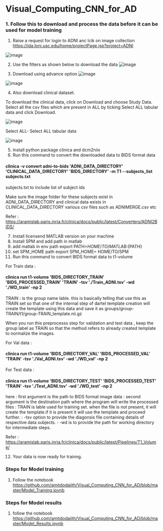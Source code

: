 # Visual_Computing_CNN_for_AD

### 1. Follow this to download and process the data before it can be used for model training

1. Raise a request for login to ADNI anc lcik on image collection
https://ida.loni.usc.edu/home/projectPage.jsp?project=ADNI

![image](https://user-images.githubusercontent.com/132141855/235603102-3ff52611-3b24-4f2c-bf15-5ca29184466a.png)

2. Use the filters as shown below to download the data
![image](https://user-images.githubusercontent.com/132141855/235603378-e25b4071-a6b1-434a-8ccb-fb7928e1ff92.png)

3. Download using advance option
![image](https://user-images.githubusercontent.com/132141855/235603972-8c26e410-5fb2-4dd0-b44d-d35a5f291b01.png)

![image](https://user-images.githubusercontent.com/132141855/235604047-cacd8ff6-4189-4030-a9a8-e0e71dc2f568.png)


4. Also download clinical dataset.

To download the clinical data, click on Download and choose Study Data. Select all the csv files which are present in ALL by ticking Select ALL tabular data and click Download.

![image](https://user-images.githubusercontent.com/132141855/235604438-6081019c-49db-4888-baeb-0a702401587c.png)

Select ALL- Select ALL tabular data 

![image](https://user-images.githubusercontent.com/132141855/235604848-2124613f-64be-4398-848c-04a33cbabe88.png)


5. Install python package clinica and dcm2niix
6. Run this command to convert the downloaded data to BIDS format data

#### clinica -v convert adni-to-bids 'ADNI_DATA_DIRECTORY' 'CLINICAL_DATA_DIRECTORY' 'BIDS_DIRECTORY' -m T1 --subjects_list subjects.txt
 
 subjects.txt to include list of subject ids
 
 Make sure the image folder for these subjects exist in ADNI_DATA_DIRECTORY and clinical data exists in CLINICAL_DATA_DIRECTORY various csv files such as ADNIMERGE.csv etc

Refer : https://aramislab.paris.inria.fr/clinica/docs/public/latest/Converters/ADNI2BIDS/

7. Install licensend MATLAB version on your machine
8. Install SPM and add path in matlab
9. add matlab in env path
export PATH=${HOME/TO/MATLAB}:${PATH}
10. set SPM_HOME path
export SPM_HOME= HOME/TO/SPM
11. Run this command to convert BIDS format data to t1-volume

For Train data : 

#### clinica run t1-volume 'BIDS_DIRECTORY_TRAIN' 'BIDS_PROCESSED_TRAIN' 'TRAIN' -tsv './Train_ADNI.tsv' -wd './WD_train' -np 2


TRAIN : is the group name lable. this is basically telling that use this as TRAIN set so that one of the internal step of dartel template creation will create the template using this data and save it as  groups/group-TRAIN/t1/group-TRAIN_template.nii.gz

When you run this preprocesss step for validation and test data , keep the group label as TRAIN so that the method refers to already created template to normalize the images.

For Val data : 

#### clinica run t1-volume 'BIDS_DIRECTORY_VAL' 'BIDS_PROCESSED_VAL' 'TRAIN' -tsv './Val_ADNI.tsv' -wd './WD_val' -np 2

For Test data : 

#### clinica run t1-volume 'BIDS_DIRECTORY_TEST' 'BIDS_PROCESSED_TEST' 'TRAIN' -tsv './Test_ADNI.tsv' -wd './WD_test' -np 2

here : first argument is the path to BIDS format image data
     : second argument is the destination path where the program will write the processed files
     : TRAIN is lable used for training set. when the file is not present, it will create the template.if it is present it will use the template and proceed further.
     : -tsv option to provide the diagonsis file containing details of respective data subjects.
     : -wd is to provide the path for working directory for intermediate steps.

Refer : https://aramislab.paris.inria.fr/clinica/docs/public/latest/Pipelines/T1_Volume/

12. Your data is now ready for trainng.

### Steps for Model training
1. Follow the notebook https://github.com/amitdodaiith/Visual_Computing_CNN_for_AD/blob/master/Model_Training.ipynb

### Steps for Model results
1. follow the notebook https://github.com/amitdodaiith/Visual_Computing_CNN_for_AD/blob/master/Model_Results.ipynb
